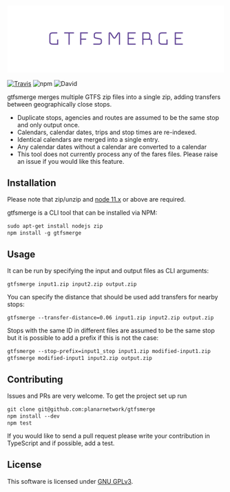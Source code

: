 ![gtfsmerge](logo.png)

[![Travis](https://img.shields.io/travis/planarnetwork/gtfsmerge.svg?style=flat-square)](https://travis-ci.org/planarnetwork/gtfsmerge) ![npm](https://img.shields.io/npm/v/gtfsmerge.svg?style=flat-square) ![David](https://img.shields.io/david/planarnetwork/gtfsmerge.svg?style=flat-square)

gtfsmerge merges multiple GTFS zip files into a single zip, adding transfers between geographically close stops.

- Duplicate stops, agencies and routes are assumed to be the same stop and only output once. 
- Calendars, calendar dates, trips and stop times are re-indexed. 
- Identical calendars are merged into a single entry. 
- Any calendar dates without a calendar are converted to a calendar
- This tool does not currently process any of the fares files. Please raise an issue if you would like this feature. 

## Installation

Please note that zip/unzip and [node 11.x](https://nodejs.org) or above are required.

gtfsmerge is a CLI tool that can be installed via NPM:

```
sudo apt-get install nodejs zip
npm install -g gtfsmerge
```

## Usage

It can be run by specifying the input and output files as CLI arguments:

```
gtfsmerge input1.zip input2.zip output.zip
```

You can specify the distance that should be used add transfers for nearby stops:

```
gtfsmerge --transfer-distance=0.06 input1.zip input2.zip output.zip
```
 
Stops with the same ID in different files are assumed to be the same stop but it is possible to add a prefix if this is not the case:

```
gtfsmerge --stop-prefix=input1_stop input1.zip modified-input1.zip
gtfsmerge modified-input1 input2.zip output.zip
```
 

## Contributing

Issues and PRs are very welcome. To get the project set up run

```
git clone git@github.com:planarnetwork/gtfsmerge
npm install --dev
npm test
```

If you would like to send a pull request please write your contribution in TypeScript and if possible, add a test.

## License

This software is licensed under [GNU GPLv3](https://www.gnu.org/licenses/gpl-3.0.en.html).

